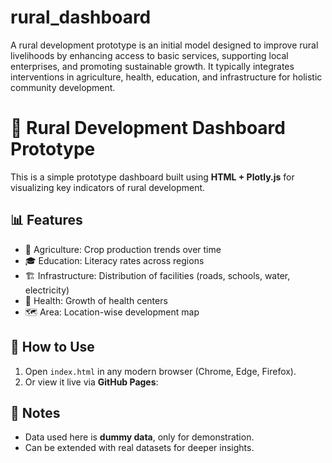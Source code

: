 # rural_dashboard
A rural development prototype is an initial model designed to improve rural livelihoods by enhancing access to basic services, supporting local enterprises, and promoting sustainable growth. It typically integrates interventions in agriculture, health, education, and infrastructure for holistic community development.
# 🌱 Rural Development Dashboard Prototype

This is a simple prototype dashboard built using **HTML + Plotly.js** for visualizing key indicators of rural development.

## 📊 Features
- 🌾 Agriculture: Crop production trends over time  
- 🎓 Education: Literacy rates across regions  
- 🏗 Infrastructure: Distribution of facilities (roads, schools, water, electricity)  
- 🏥 Health: Growth of health centers  
- 🗺️ Area: Location-wise development map  

## 🚀 How to Use
1. Open `index.html` in any modern browser (Chrome, Edge, Firefox).  
2. Or view it live via **GitHub Pages**:  

## 📌 Notes
- Data used here is **dummy data**, only for demonstration.  
- Can be extended with real datasets for deeper insights.
